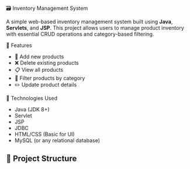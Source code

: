 🗃️ Inventory Management System

A simple web-based inventory management system built using **Java**, **Servlets**, and **JSP**. This project allows users to manage product inventory with essential CRUD operations and category-based filtering.

📌 Features

- 🔄 Add new products
- ❌ Delete existing products
- 📋 View all products
- 📂 Filter products by category
- ✏️ Update product details

🧰 Technologies Used

- Java (JDK 8+)
- Servlet
- JSP
- JDBC
- HTML/CSS (Basic for UI)
- MySQL (or any relational database)

## 📂 Project Structure

